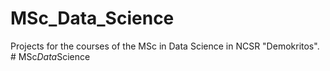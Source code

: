 # MSc_Data_Science
Projects for the courses of the MSc in Data Science in NCSR "Demokritos".
#   M S c _ D a t a _ S c i e n c e  
 